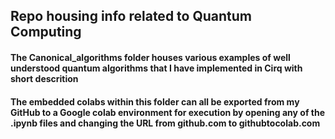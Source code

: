 ## Repo housing info related to Quantum Computing


#### The Canonical_algorithms folder houses various examples of well understood quantum algorithms that I have implemented in Cirq with short descrition

#### The embedded colabs within this folder can all be exported from my GitHub to a Google colab environment for execution by opening any of the .ipynb files and changing the URL from github.com to githubtocolab.com
